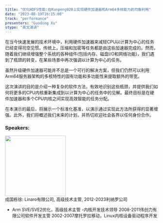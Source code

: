 ```yaml
---
title: "优化HDFS性能:在Kunpeng920上实现硬件加速器和Arm64多核能力的均衡利用"
date: "2023-08-19T16:15:00" 
track: "performance"
presenters: "Guodong Xu"
stype: "英文演讲"
---
```

在当今快速发展的技术环境中，利用硬件加速器来减轻CPU以计算为中心的任务已经变得司空见惯。传统上，压缩和加密等任务都是由这些加速器完成的。然而，随着我们继续增强整个系统的各种组件(包括内存、磁盘I/O和网络功能)，我们遇到了瓶颈的转变，在某些场景中再次强调以计算为中心的任务。

虽然升级硬件加速器可能并不总是一个可行的解决方案，但我们仍然可以利用Arm64服务器架构的多核特性的固有功能和多功能性来提取额外的带宽。

这次演讲的目的是介绍一种复杂的软件方法，有效地识别这些瓶颈，并提供我们如何将更多的CPU内核重新集成到以计算为中心的任务中的见解。最终目标是在硬件加速器和多个CPU内核之间实现高效智能的任务分配。

在本演示的最后，将展示一个标准化基准，以演示通过实现此方法所获得的显著增强。此外，我们将概述我们未来的计划，并热切欢迎社会各界以任何身份合作。
 ### Speakers: 
 <img src="https://img.bagevent.com/resource/20230617/2215411950.jpg" width="200" /><br>成国栋徐: Linaro有限公司, 高级技术主管, 2012-2023利纳罗公司
- Arm SVE/SVE2优化，高级技术主管
-内核开发技术领导
2008-2011伟创力有限公司软件开发主管
2002-2007摩托罗拉移动，Linux内核设备驱动程序开发
 <br><br>